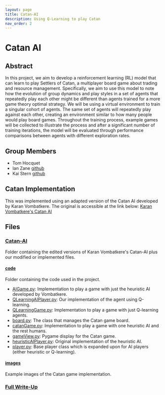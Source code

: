 ```yaml
---
layout: page
title: Catan-AI
description: Using Q-Learning to play Catan
nav_order: 2
---
```


# Catan AI

## Abstract

In this project, we aim to develop a reinforcement learning (RL) model that can learn to play Settlers of Catan, a multiplayer board game about trading and resource management. Specifically, we aim to use this model to note how the evolution of group dynamics and play styles in a set of agents that repeatedly play each other might be different than agents trained for a more game theory optimal strategy. We will be using a virtual environment to train a singular cohort of agents. The same set of agents will repeatedly play against each other, creating an environment similar to how many people would play board games. Throughout the training process, example games will be collected to illustrate the process and after a significant number of training iterations, the model will be evaluated through performance comparisons between agents with different exploration rates.

## Group Members
- Tom Hocquet
- Ian Zane [github](https://github.com/ifzane)
- Kai Stern [github](https://github.com/kpstern)

## Catan Implementation

This was implemented using an adapted version of the Catan AI developed by Karan Vombatkere. The original is accessible at the link below:
[Karan Vombatkere's Catan AI](https://github.com/kvombatkere/Catan-AI)

## Files

### [Catan-AI](https://github.com/tomok59/Catan-AI/tree/main/Catan-AI)
Folder containing the edited versions of Karan Vombatkere's Catan-AI plus our modified or implemented files.

#### [code](https://github.com/tomok59/Catan-AI/tree/main/Catan-AI/code)
Folder containing the code used in the project.

- [AIGame.py](https://github.com/kpstern/COGS188_SP24/blob/main/Catan-AI/code/AIGame.py): Implementation to play a game with just the heuristic AI developed by Vombatkere.
- [QLearningAIPlayer.py](https://github.com/kpstern/COGS188_SP24/blob/main/Catan-AI/code/QLearningAIPlayer.py): Our implementation of the agent using Q-learning.
- [QLearningGame.py](https://github.com/kpstern/COGS188_SP24/blob/main/Catan-AI/code/QLearningGame.py): Implementation to play a game with just Q-learning agents.
- [board.py](https://github.com/kpstern/COGS188_SP24/blob/main/Catan-AI/code/board.py): The class that manages the Catan game board.
- [catanGame.py](https://github.com/kpstern/COGS188_SP24/blob/main/Catan-AI/code/catanGame.py): Implementation to play a game with one heuristic AI and the rest humans.
- [gameView.py](https://github.com/kpstern/COGS188_SP24/blob/main/Catan-AI/code/gameView.py): Pygame display for the Catan game.
- [heuristicAIPlayer.py](https://github.com/kpstern/COGS188_SP24/blob/main/Catan-AI/code/heuristicAIPlayer.py): Original implementation of the heuristic AI.
- [player.py](https://github.com/kpstern/COGS188_SP24/blob/main/Catan-AI/code/player.py): Base player class which is expanded upon for AI players (either heuristic or Q-learning).

#### [images](https://github.com/kpstern/COGS188_SP24/tree/main/Catan-AI/images)
Example images of the Catan game implementation.

### [Full Write-Up](https://github.com/kpstern/COGS188_SP24/blob/main/FinalProject_TIK.pdf)
